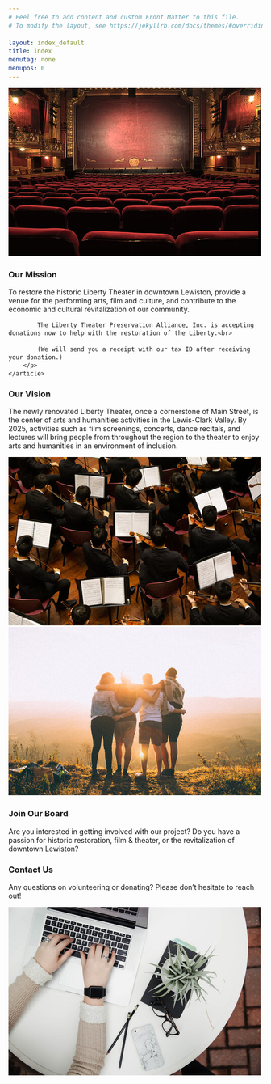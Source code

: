 ```yaml
---
# Feel free to add content and custom Front Matter to this file.
# To modify the layout, see https://jekyllrb.com/docs/themes/#overriding-theme-defaults

layout: index_default
title: index
menutag: none
menupos: 0
---
```


<section class="row justify-content-center slice">
    <article class= 'col-4'>
        <img src="assets/images/theater.jpg">
    </article>
    <article class= 'col-4'>
        <h1>Our Mission</h1>
        <p>
            To restore the historic Liberty Theater in downtown Lewiston, provide a venue for the performing arts, film and culture, and contribute to the economic and cultural revitalization of our community.<br>

            The Liberty Theater Preservation Alliance, Inc. is accepting donations now to help with the restoration of the Liberty.<br>

            (We will send you a receipt with our tax ID after receiving your donation.)
        </p>
    </article>
</section>
<section class="row justify-content-center slice">
    <article class= 'col-4 lefttext'>
        <h1>Our Vision</h1>
        <p>The newly renovated Liberty Theater, once a cornerstone of Main Street, is the center of arts and humanities activities in the Lewis-Clark Valley. By 2025, activities such as film screenings, concerts, dance recitals, and lectures will bring people from throughout the region to the theater to enjoy arts and humanities in an environment of inclusion.</p>
    </article>
    <article class= 'col-4'>
        <img src="assets/images/orchestra.jpg">
    </article>
</section>
<section class="row justify-content-center slice">
    <article class= 'col-4'>
        <img src="assets/images/together.jpg">
    </article>
    <article class= 'col-4'>
        <h1>Join Our Board</h1>
        <p>Are you interested in getting involved with our project? Do you have a passion for historic restoration, film & theater, or the revitalization of downtown Lewiston?</p>
    </article>
</section>
<section class="row justify-content-center slice">
    <article class= 'col-4 lefttext'>
        <h1>Contact Us</h1>
        <p>Any questions on volunteering or donating? Please don’t hesitate to reach out!</p>
    </article>
    <article class= 'col-4'>
        <img src="assets/images/contact.jpg">
    </article>
</section>